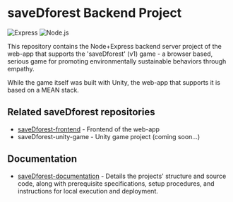 # saveDforest Backend Project
![Express](https://img.shields.io/badge/Express-000000?style=flat&logo=express&logoColor=white)
![Node.js](https://img.shields.io/badge/Node.js-339933?style=flat&logo=node.js&logoColor=white)


This repository contains the Node+Express backend server project of the web-app that supports the 'saveDforest' (v1) game - a browser based, serious game for promoting environmentally sustainable behaviors through empathy. 

While the game itself was built with Unity, the web-app that supports it is based on a MEAN stack.

## Related saveDforest repositories

- [saveDforest-frontend](https://github.com/ricardosantosfc/saveDforest-frontend-public) - Frontend of the web-app
- saveDforest-unity-game - Unity game project (coming soon...)
  
## Documentation

- [saveDforest-documentation](https://ricardosantosfc.github.io/saveDforest-documentation/savedforest_documentation.pdf) - Details the projects' structure and source code, along with prerequisite specifications, setup procedures, and instructions for local execution and deployment.
 
